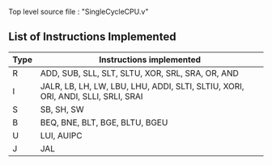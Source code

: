 Top level source file : "SingleCycleCPU.v"

## List of Instructions Implemented
| Type | Instructions implemented|
|------|--------|
| R  | ADD, SUB, SLL, SLT, SLTU, XOR, SRL, SRA, OR, AND |
| I   | JALR, LB, LH, LW, LBU, LHU, ADDI, SLTI, SLTIU, XORI, ORI, ANDI, SLLI, SRLI, SRAI |
| S    | SB, SH, SW |
| B    | BEQ, BNE, BLT, BGE, BLTU, BGEU |
| U    | LUI, AUIPC |
| J    | JAL |

